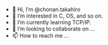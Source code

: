 - 👋 Hi, I’m @chonan.takahiro
- 👀 I’m interested in C, OS, and so on.
- 🌱 I’m currently learning TCP/IP.
- 💞️ I’m looking to collaborate on ...
- 📫 How to reach me ...

<!---
tefunamu/tefunamu is a ✨ special ✨ repository because its `README.md` (this file) appears on your GitHub profile.
You can click the Preview link to take a look at your changes.
--->
